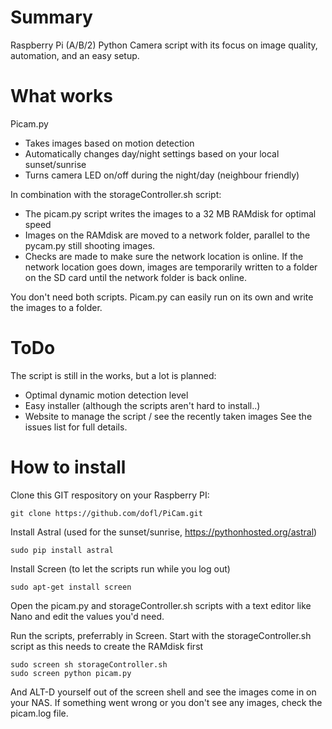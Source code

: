 # Summary
Raspberry Pi (A/B/2) Python Camera script with its focus on image quality, automation, and an easy setup.

# What works
Picam.py
- Takes images based on motion detection
- Automatically changes day/night settings based on your local sunset/sunrise
- Turns camera LED on/off during the night/day (neighbour friendly)

In combination with the storageController.sh script:
- The picam.py script writes the images to a 32 MB RAMdisk for optimal speed
- Images on the RAMdisk are moved to a network folder, parallel to the pycam.py still shooting images.
- Checks are made to make sure the network location is online. If the network location goes down, images are temporarily written to a folder on the SD card until the network folder is back online.

You don't need both scripts. Picam.py can easily run on its own and write the images to a folder. 

# ToDo
The script is still in the works, but a lot is planned:
- Optimal dynamic motion detection level
- Easy installer (although the scripts aren't hard to install..)
- Website to manage the script / see the recently taken images
See the issues list for full details.

# How to install
Clone this GIT respository on your Raspberry PI:
```
git clone https://github.com/dofl/PiCam.git
```

Install Astral (used for the sunset/sunrise, https://pythonhosted.org/astral)
```
sudo pip install astral
```

Install Screen (to let the scripts run while you log out)
```
sudo apt-get install screen
```

Open the picam.py and storageController.sh scripts with a text editor like Nano and edit the values you'd need.

Run the scripts, preferrably in Screen. Start with the storageController.sh script as this needs to create the RAMdisk first
```
sudo screen sh storageController.sh
sudo screen python picam.py
```
And ALT-D yourself out of the screen shell and see the images come in on your NAS.
If something went wrong or you don't see any images, check the picam.log file.
